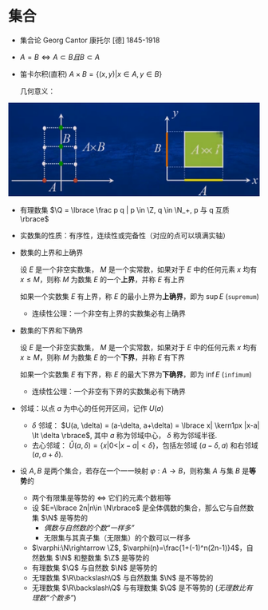 # 集合

- 集合论 Georg Cantor 康托尔 [德] 1845-1918
- $A = B \iff A \subset B 且 B \subset A$
- 笛卡尔积(直积) $A\times B = \lbrace (x,y)|x \in A, y \in B \rbrace$
  
  几何意义：

![img](../img/img1-0-cartesian-product.png)

- 有理数集 $\Q = \lbrace \frac p q | p \in \Z, q \in \N_+, p 与 q 互质 \rbrace$
- 实数集的性质：有序性，连续性或完备性（对应的点可以填满实轴）
- 数集的上界和上确界
  
  设 $E$ 是一个非空实数集， $M$ 是一个实常数，如果对于 $E$ 中的任何元素 $x$ 均有 $x \leqslant M$，则称 $M$ 为数集 $E$ 的一个**上界**，并称 $E$ 有上界

  如果一个实数集 $E$ 有上界，称 $E$ 的最小上界为**上确界**，即为 $\sup E$ (`supremum`)

  - 连续性公理：一个非空有上界的实数集必有上确界
  
- 数集的下界和下确界
  
  设 $E$ 是一个非空实数集， $M$ 是一个实常数，如果对于 $E$ 中的任何元素 $x$ 均有 $x \geqslant M$，则称 $M$ 为数集 $E$ 的一个**下界**，并称 $E$ 有下界

  如果一个实数集 $E$ 有下界，称 $E$ 的最大下界为**下确界**，即为 $\inf E$ (`infimum`)

  - 连续性公理：一个非空有下界的实数集必有下确界
- 邻域：以点 $a$ 为中心的任何开区间，记作 $U(a)$
  - $\delta$ 邻域： $U(a, \delta) = (a-\delta, a+\delta) = \lbrace x| \kern1px |x-a| \lt \delta \rbrace$, 其中 $a$ 称为邻域中心， $\delta$ 称为邻域半径.
  - 去心邻域： $\mathring{U}(a, \delta) = \lbrace x | 0 \lt |x-a| \lt \delta\rbrace$，包括左邻域 $(a-\delta, a)$ 和右邻域 $(a,a+\delta)$.
- 设 $A,B$ 是两个集合，若存在一个一一映射 $\varphi:A\rightarrow B$，则称集 $A$ 与集 $B$ 是**等势**的
  - 两个有限集是等势的 $\iff$ 它们的元素个数相等
  - 设 $E=\lbrace 2n|n\in \N\rbrace$ 是全体偶数的集合，那么它与自然数集 $\N$ 是等势的
    - *偶数与自然数的个数“一样多”*
    - 无限集与其真子集（无限集）的个数可以一样多
  - $\varphi:\N\rightarrow \Z$, $\varphi(n)=\frac{1+(-1)^n(2n-1)}4$，自然数集 $\N$ 和整数集 $\Z$ 是等势的
  - 有理数集 $\Q$ 与自然数 $\N$ 是等势的
  - 无理数集 $\R\backslash\Q$ 与自然数集 $\N$ 是不等势的
  - 无理数集 $\R\backslash\Q$ 与有理数集 $\Q$ 是不等势的 (*无理数比有理数“个数多”*)
